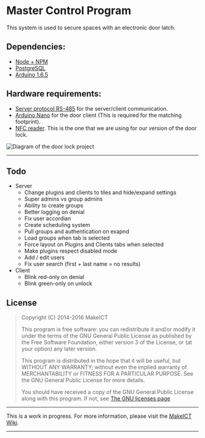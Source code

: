 # Master Control Program 

This system is used to secure spaces with an electronic door latch.

## Dependencies:
* [Node + NPM](Node.js)
* [PostgreSQL](http://www.postgresql.org/)
* [Arduino 1.6.5](https://www.arduino.cc/)

## Hardware requirements: 
* [Server protocol RS-485](https://en.wikipedia.org/wiki/RS-485) for the server/client communication.
* [Arduino Nano](https://www.arduino.cc/) for the door client (This is required for the matching footprint).
* [NFC reader](https://www.adafruit.com/products/364). This is the one that we are using for our version of the door lock. 

![Diagram of the door lock project](https://cdn.rawgit.com/MakeICT/electronic-door/v2.0/functional-overview.svg)

* * *

## Todo
* Server
	* Change plugins and clients to tiles and hide/expand settings
	* Super admins vs group admins
	* Ability to create groups
	* Better logging on denial
	* Fix user accordian
	* Create scheduling system
	* Pull groups and authentication on exapnd
	* Load groups when tab is selected
	* Force layout on Plugins and Clients tabs when selected
	* Make plugins respect disabled mode
	* Add / edit users
	* Fix user search (first + last name = no results)
* Client
	* Blink red-only on denial
	* Blink green-only on unlock

## License 

> Copyright (C) 2014-2016 MakeICT
> 
> This program is free software: you can redistribute it and/or modify it 
> under the terms of the GNU General Public License as published by the 
> Free Software Foundation, either version 3 of the License, or (at your 
> option) any later version.
> 
> This program is distributed in the hope that it will be useful, but 
> WITHOUT ANY WARRANTY; without even the implied warranty of 
> MERCHANTABILITY or FITNESS FOR A PARTICULAR PURPOSE.  See the GNU 
> General Public License for more details.
> 
> You should have received a copy of the GNU General Public License along 
> with this program.  If not, see [The GNU licenses page](http://www.gnu.org/licenses)
    
* * *

This is a work in progress. For more information, please visit the [MakeICT Wiki](http://makeict.org/wiki/index.php/Electronic_Door_Entry).

* * *
